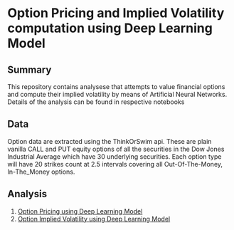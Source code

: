 # Option Pricing and Implied Volatility computation using Deep Learning Model

## Summary
This repository contains analysese that attempts to value financial options and compute their implied volatility by means of Artificial Neural Networks. Details of the analysis can be found in respective notebooks

## Data
Option data are extracted using the ThinkOrSwim api. These are plain vanilla CALL and PUT equity options of all the securities in the Dow Jones Industrial Average which have 30 underlying securities. Each option type will have 20 strikes count at 2.5 intervals covering all Out-Of-The-Money, In-The_Money options.

## Analysis
1. [Option Pricing using Deep Learning Model](https://github.com/edgetrader/deep-learning-option-pricing/blob/master/notebook/deeplearning-option-pricing.ipynb)
2. [Option Implied Volatility using Deep Learning Model](https://github.com/edgetrader/deep-learning-option-pricing/blob/master/notebook/deeplearning-option-implied-vol.ipynb)
